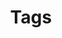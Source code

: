 ---
layout: tag
permalink: /tag-info
title: Tags
nav_order: 2
excerpt: "Explore site tags and your own custom tags. Organise as you want by using custom tags."
---